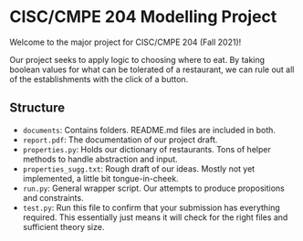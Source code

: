 # CISC/CMPE 204 Modelling Project

Welcome to the major project for CISC/CMPE 204 (Fall 2021)!

Our project seeks to apply logic to choosing where to eat.
By taking boolean values for what can be tolerated of a restaurant, we can rule out all of the establishments with the click of a button.

## Structure

* `documents`: Contains folders. README.md files are included in both.
* `report.pdf`: The documentation of our project draft.
* `properties.py`: Holds our dictionary of restaurants. Tons of helper methods to handle abstraction and input.
* `properties_sugg.txt`: Rough draft of our ideas. Mostly not yet implemented, a little bit tongue-in-cheek.
* `run.py`: General wrapper script. Our attempts to produce propositions and constraints.
* `test.py`: Run this file to confirm that your submission has everything required. This essentially just means it will check for the right files and sufficient theory size.
